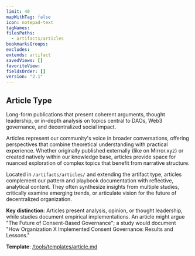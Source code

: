 ```yaml
---
limit: 40
mapWithTag: false
icon: notepad-text
tagNames: 
filesPaths:
  - artifacts/articles
bookmarksGroups: 
excludes: 
extends: artifact
savedViews: []
favoriteView: 
fieldsOrder: []
version: "2.1"
---
```

## Article Type

Long-form publications that present coherent arguments, thought leadership, or in-depth analysis on topics central to DAOs, Web3 governance, and decentralized social impact.

Articles represent our community's voice in broader conversations, offering perspectives that combine theoretical understanding with practical experience. Whether originally published externally (like on Mirror.xyz) or created natively within our knowledge base, articles provide space for nuanced exploration of complex topics that benefit from narrative structure.

Located in `/artifacts/articles/` and extending the artifact type, articles complement our pattern and playbook documentation with reflective, analytical content. They often synthesize insights from multiple studies, critically examine emerging trends, or articulate vision for the future of decentralized organization.

**Key distinction**: Articles present analysis, opinion, or thought leadership, while studies document empirical implementations. An article might argue "The Future of Consent-Based Governance"; a study would document "How Organization X Implemented Consent Governance: Results and Lessons."

**Template**: [/tools/templates/article.md](/tools/templates/article.md)